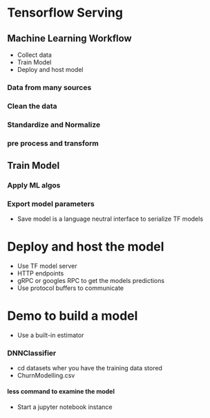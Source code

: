 # Tensorflow Serving
## Machine Learning Workflow
- Collect data 
- Train Model
- Deploy and host model
### Data from many sources
### Clean the data
### Standardize and Normalize
### pre process and transform 

## Train Model
### Apply ML algos
### Export model parameters
- Save model is a language neutral interface to serialize TF models
# Deploy and host the model
- Use TF model server
- HTTP endpoints
- gRPC or googles RPC to get the models predictions 
- Use protocol buffers to communicate

# Demo to build a model 
- Use a built-in estimator 
### DNNClassifier

- cd datasets wher you have the training data stored
- ChurnModelling.csv
#### less command to examine the model 
- Start a jupyter notebook instance

